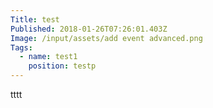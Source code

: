 ```yaml
---
Title: test
Published: 2018-01-26T07:26:01.403Z
Image: /input/assets/add event advanced.png
Tags:
  - name: test1
    position: testp
---
```

tttt
